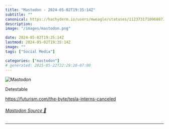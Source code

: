 ```yaml
---
title: "Mastodon - 2024-05-02T19:35:14Z"
subtitle: ""
canonical: https://hachyderm.io/users/mweagle/statuses/112373171096887350
description:
image: "/images/mastodon.png"

date: 2024-05-02T19:35:14Z
lastmod: 2024-05-02T19:35:14Z
image: ""
tags: ["Social Media"]

categories: ["mastodon"]
# generated: 2025-05-22T22:29:20-07:00
---
```

![Mastodon](/images/mastodon.png)

<p>Detestable </p><p><a href="https://futurism.com/the-byte/tesla-interns-canceled" target="_blank" rel="nofollow noopener noreferrer" translate="no"><span class="invisible">https://</span><span class="ellipsis">futurism.com/the-byte/tesla-in</span><span class="invisible">terns-canceled</span></a></p>


###### [Mastodon Source 🐘](https://hachyderm.io/@mweagle/112373171096887350)

___
